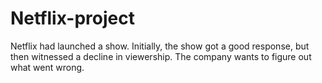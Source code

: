 # Netflix-project
 Netflix had launched a show. Initially, the show got a good response, but then witnessed a decline in viewership. The company wants to figure out what went wrong.
